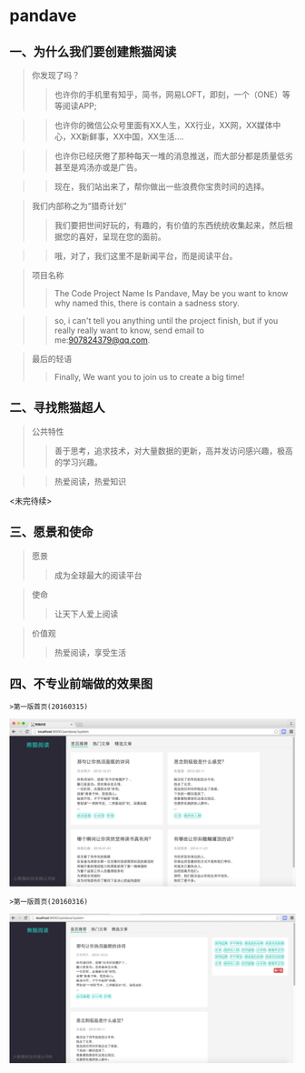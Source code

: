 # pandave


## 一、为什么我们要创建熊猫阅读
  >你发现了吗？
  >>也许你的手机里有知乎，简书，网易LOFT，即刻，一个（ONE）等等阅读APP;

  >>也许你的微信公众号里面有XX人生，XX行业，XX网，XX媒体中心，XX新鲜事，XX中国，XX生活....

  >>也许你已经厌倦了那种每天一堆的消息推送，而大部分都是质量低劣甚至是鸡汤亦或是广告。

  >>现在，我们站出来了，帮你做出一些浪费你宝贵时间的选择。

  
  >我们内部称之为“猎奇计划”
  >>我们要把世间好玩的，有趣的，有价值的东西统统收集起来，然后根据您的喜好，呈现在您的面前。

  >>哦，对了，我们这里不是新闻平台，而是阅读平台。


  >项目名称
  >>The Code Project Name Is Pandave, May be you want to know why named this, there is contain a sadness story.

  >>so, i can't tell you anything until the project finish, but if you really really want to know, send email to me:907824379@qq.com.

  >最后的轻语
  >>Finally, We want you to join us to create a big time!


## 二、寻找熊猫超人

  >公共特性
  >>善于思考，追求技术，对大量数据的更新，高并发访问感兴趣，极高的学习兴趣。

  >>热爱阅读，热爱知识

<未完待续>


## 三、愿景和使命
   >愿景
   >>成为全球最大的阅读平台

   >使命
   >>让天下人爱上阅读

   >价值观
   >>热爱阅读，享受生活


## 四、不专业前端做的效果图

    >第一版首页(20160315)
![image](https://raw.githubusercontent.com/mcj2761358/pandave/master/resources/20160315-index.jpg)

    >第一版首页(20160316)
![image](https://raw.githubusercontent.com/mcj2761358/pandave/master/resources/20160316-index.jpg)


